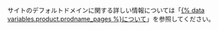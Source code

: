 サイトのデフォルトドメインに関する詳しい情報については「[{% data variables.product.prodname_pages %}について](/articles/about-github-pages#types-of-github-pages-sites)」を参照してください。
